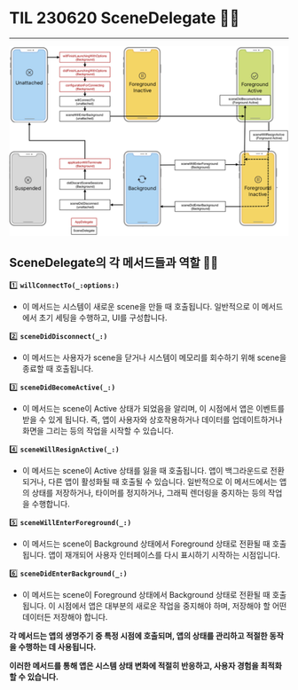 # TIL 230620 SceneDelegate 👨‍🔬

---
![](https://github.com/devKobe24/images/blob/main/Scene-based.png?raw=true)
## SceneDelegate의 각 메서드들과 역할 👨‍🔬

1️⃣ **`willConnectTo(_:options:)`**
- 이 메서드는 시스템이 새로운 scene을 만들 때 호출됩니다. 일반적으로 이 메서드에서 초기 세팅을 수행하고, UI를 구성합니다.

2️⃣ **`sceneDidDisconnect(_:)`**
- 이 메서드는 사용자가 scene을 닫거나 시스템이 메모리를 회수하기 위해 scene을 종료할 때 호출됩니다.

3️⃣ **`sceneDidBecomeActive(_:)`**
- 이 메서드는 scene이 Active 상태가 되었음을 알리며, 이 시점에서 앱은 이벤트를 받을 수 있게 됩니다. 즉, 앱이 사용자와 상호작용하거나 데이터를 업데이트하거나 화면을 그리는 등의 작업을 시작할 수 있습니다.

4️⃣ **`sceneWillResignActive(_:)`**
- 이 메서드는 scene이 Active 상태를 잃을 때 호출됩니다. 앱이 백그라운드로 전환되거나, 다른 앱이 활성화될 때 호출될 수 있습니다. 일반적으로 이 메서드에서는 앱의 상태를 저장하거나, 타이머를 정지하거나, 그래픽 렌더링을 중지하는 등의 작업을 수행합니다.

5️⃣ **`sceneWillEnterForeground(_:)`**
- 이 메서드는 scene이 Background 상태에서 Foreground 상태로 전환될 때 호출됩니다. 앱이 재개되어 사용자 인터페이스를 다시 표시하기 시작하는 시점입니다.

6️⃣ **`sceneDidEnterBackground(_:)`**
- 이 메서드는 scene이 Foreground 상태에서 Background 상태로 전환될 때 호출됩니다. 이 시점에서 앱은 대부분의 새로운 작업을 중지해야 하며, 저장해야 할 어떤 데이터든 저장해야 합니다.

**각 메서드는 앱의 생명주기 중 특정 시점에 호출되며, 앱의 상태를 관리하고 적절한 동작을 수행하는 데 사용됩니다.**

**이러한 메서드를 통해 앱은 시스템 상태 변화에 적절히 반응하고, 사용자 경험을 최적화할 수 있습니다.**
